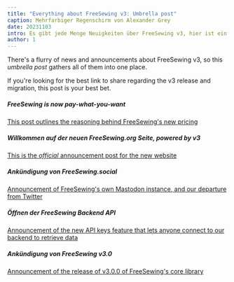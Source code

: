 ```yaml
---
title: "Everything about FreeSewing v3: Umbrella post"
caption: Mehrfarbiger Regenschirm von Alexander Grey
date: 20231103
intro: Es gibt jede Menge Neuigkeiten über FreeSewing v3, hier ist ein Überblick
author: 1
---
```


There's a flurry of news and announcements about FreeSewing v3, so this _umbrella post_ gathers all of them into one place.

If you're looking for the best link to share regarding the v3 release and migration, this post is your best bet.

##### FreeSewing is now pay-what-you-want

[This post outlines the reasoning behind FreeSewing's new pricing](/blog/freesewing-is-now-pay-what-you-want)

##### Willkommen auf der neuen FreeSewing.org Seite, powered by v3

[This is the _official_ announcement post for the new website](/blog/welcome-to-freesewining-3)

##### Ankündigung von FreeSewing.social

[Announcement of FreeSewing's own Mastodon instance, and our departure from Twitter](/blog/announcing-freesewing-social)

##### Öffnen der FreeSewing Backend API

[Announcement of the new API keys feature that lets anyone connect to our backend to retrieve data](/blog/open-backend-api)

##### Ankündigung von FreeSewing v3.0

[Announcement of the release of v3.0.0 of FreeSewing's core library](/blog/announcing-freesewing-v30)
